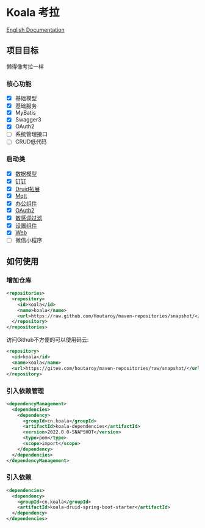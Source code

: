 # Koala 考拉

[English Documentation](https://github.com/Houtaroy/koala/tree/main/docs/en)

## 项目目标

懒得像考拉一样

### 核心功能

- [x] 基础模型
- [x] 基础服务
- [x] MyBatis
- [x] Swagger3
- [x] OAuth2
- [ ] 系统管理接口
- [ ] CRUD低代码

### 启动类

- [x] [数据模型](https://github.com/Houtaroy/koala/tree/main/koala-components/koala-data-model-spring-boot-starter)
- [x] [钉钉](https://github.com/Houtaroy/koala/tree/main/koala-components/koala-dingtalk-spring-boot-starter)
- [x] [Druid拓展](https://github.com/Houtaroy/koala/tree/main/koala-components/koala-druid-spring-boot-starter)
- [x] [Mqtt](https://github.com/Houtaroy/koala/tree/main/koala-components/koala-integration-mqtt-spring-boot-starter)
- [x] [办公组件](https://github.com/Houtaroy/koala/tree/main/koala-components/koala-office-spring-boot-starter)
- [x] [OAuth2](https://github.com/Houtaroy/koala/tree/main/koala-components/koala-oauth2-authorization-server-spring-boot-starter)
- [x] [敏感词过滤](https://github.com/Houtaroy/koala/tree/main/koala-components/koala-sensitive-word-spring-boot-starter)
- [x] [设置组件](https://github.com/Houtaroy/koala/tree/main/koala-components/koala-setting-spring-boot-starter)
- [x] [Web](https://github.com/Houtaroy/koala/tree/main/koala-components/koala-web-spring-boot-starter)
- [ ] 微信小程序

## 如何使用

### 增加仓库

```xml
<repositories>
  <repository>
    <id>koala</id>
    <name>koala</name>
    <url>https://raw.github.com/Houtaroy/maven-repositories/snapshot/</url>
  </repository>
</repositories>
```

访问Github不方便的可以使用码云:

```xml
<repository>
  <id>koala</id>
  <name>koala</name>
  <url>https://gitee.com/houtaroy/maven-repositories/raw/snapshot/</url>
</repository>
```

### 引入依赖管理

```xml
<dependencyManagement>
  <dependencies>
    <dependency>
      <groupId>cn.koala</groupId>
      <artifactId>koala-dependencies</artifactId>
      <version>2022.0.0-SNAPSHOT</version>
      <type>pom</type>
      <scope>import</scope>
    </dependency>
  </dependencies>
</dependencyManagement>
```

### 引入依赖

```xml
<dependencies>
  <dependency>
    <groupId>cn.koala</groupId>
    <artifactId>koala-druid-spring-boot-starter</artifactId>
  </dependency>
</dependencies>
```

